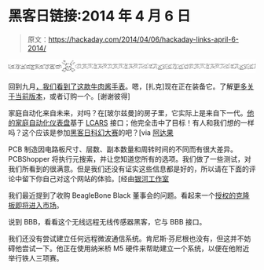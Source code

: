 # 黑客日链接:2014 年 4 月 6 日

> 原文：<https://hackaday.com/2014/04/06/hackaday-links-april-6-2014/>

![hackaday-links-chain](img/da184e9bde007f88b719f5aafc440574.png)

回到九月[，我们看到了这款牛肉酱手表](http://hackaday.com/2013/09/27/how-much-can-you-cram-into-a-wristwatch/)。嗯，[扎克]现在正在装备它。了解[更多关于当前版本](http://blog.zakkemble.co.uk/nwatch-wristwatch-kit/)，或者订购一个。[谢谢彼得]

家庭自动化来自未来，对吗？在[玻尔兹曼]的房子里，它实际上是来自下一代。[他的家庭自动化仪表盘](http://www.youtube.com/watch?v=176YaM5jta4)基于 [LCARS](http://en.wikipedia.org/wiki/LCARS) 接口；他完全击中了目标！有人和我们想的一样吗？这个应该是参加[黑客日科幻大赛](http://hackaday.io/page/276)的吧？[via [阿达果](http://www.adafruit.com/blog/2014/03/28/bringing-star-trek-to-life-lcars-home-automation-with-arduino-and-raspberry-pi-piday-raspberrypi-raspberry_pi/)

PCB 制造因电路板尺寸、层数、副本数量和周转时间的不同而有很大差异。PCBShopper 将执行元搜索，并让您知道您所有的选项。我们做了一些测试，对我们所看到的很满意。但是我们还没有证实这些信息都是好的，所以请在下面的评论中留下你自己对这个网站的体验。[经由[银河工作室](http://www.galacticstudios.org/finding-the-cheapest-pcb-manufacturer/)

我们最近提到了收购 BeagleBone Black 董事会的问题。看起来一个[授权的克隆板即将进入市场](http://makezine.com/2014/04/03/beaglebone-black-is-back/)。

说到 BBB，看看这个无线远程无线传感器黑客，它与 BBB 接口。

我们还没有尝试建立任何远程微波通信系统。肯尼斯·芬尼根也没有，但这并不妨碍他尝试一下。他正在使用纳米桥 M5 硬件来帮助建立一个系统，以便在他附近举行铁人三项赛。